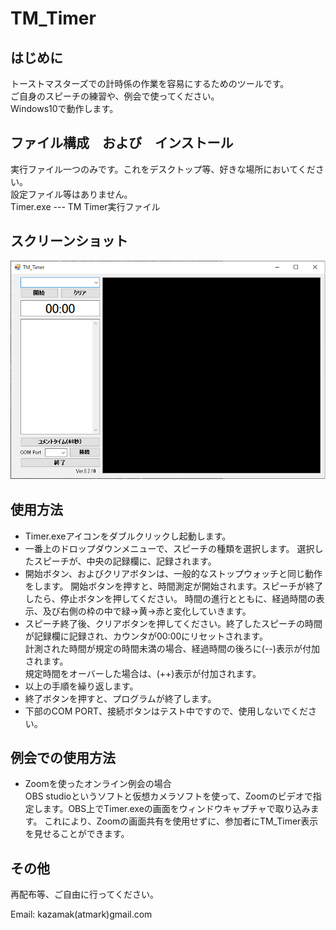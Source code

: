 # TM_Timer

## はじめに
トーストマスターズでの計時係の作業を容易にするためのツールです。  
ご自身のスピーチの練習や、例会で使ってください。  
Windows10で動作します。

## ファイル構成　および　インストール
実行ファイル一つのみです。これをデスクトップ等、好きな場所においてください。  
設定ファイル等はありません。  
Timer.exe --- TM Timer実行ファイル
 
## スクリーンショット
![Screenshot](https://github.com/kazamak/Timer/blob/master/screen_shot.png?raw=true)

## 使用方法
- Timer.exeアイコンをダブルクリックし起動します。
- 一番上のドロップダウンメニューで、スピーチの種類を選択します。
選択したスピーチが、中央の記録欄に、記録されます。
- 開始ボタン、およびクリアボタンは、一般的なストップウォッチと同じ動作をします。
開始ボタンを押すと、時間測定が開始されます。スピーチが終了したら、停止ボタンを押してください。
時間の進行とともに、経過時間の表示、及び右側の枠の中で緑->黄->赤と変化していきます。
- スピーチ終了後、クリアボタンを押してください。終了したスピーチの時間が記録欄に記録され、カウンタが00:00にリセットされます。  
計測された時間が規定の時間未満の場合、経過時間の後ろに(--)表示が付加されます。  
規定時間をオーバーした場合は、(++)表示が付加されます。
- 以上の手順を繰り返します。
- 終了ボタンを押すと、プログラムが終了します。
- 下部のCOM PORT、接続ボタンはテスト中ですので、使用しないでください。

## 例会での使用方法
- Zoomを使ったオンライン例会の場合  
OBS studioというソフトと仮想カメラソフトを使って、Zoomのビデオで指定します。OBS上でTimer.exeの画面をウィンドウキャプチャで取り込みます。
これにより、Zoomの画面共有を使用せずに、参加者にTM_Timer表示を見せることができます。

## その他
再配布等、ご自由に行ってください。

Email: kazamak(atmark)gmail.com

